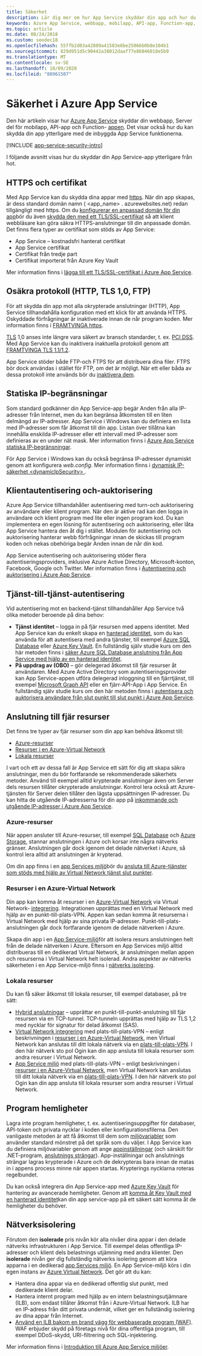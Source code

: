 ```yaml
---
title: Säkerhet
description: Lär dig mer om hur App Service skyddar din app och hur du kan låsa din app ytterligare.
keywords: Azure App Service, webbapp, mobilapp, API-app, Function-app, säkerhet, säker, säker, efterlevnad, kompatibel, certifikat, certifikat, https, FTPS, TLS, förtroende, kryptering, kryptera, krypterad, IP-begränsning, autentisering, auktorisering, autentisering, autentisering, MSI, hanterad tjänst identitet, hanterad identitet, hemligheter, hemlighet, korrigering, korrigering, korrigeringar, version, isolering, nätverks isolering
ms.topic: article
ms.date: 08/24/2018
ms.custom: seodec18
ms.openlocfilehash: 55ffb2d03a42809a41583e6be25066b0b8e104b1
ms.sourcegitcommit: 829d951d5c90442a38012daaf77e86046018e5b9
ms.translationtype: MT
ms.contentlocale: sv-SE
ms.lasthandoff: 10/09/2020
ms.locfileid: "88961507"
---
```

# <a name="security-in-azure-app-service"></a>Säkerhet i Azure App Service

Den här artikeln visar hur [Azure App Service](overview.md) skyddar din webbapp, Server del för mobilapp, API-app och Function- [appen](../azure-functions/index.yml). Det visar också hur du kan skydda din app ytterligare med de inbyggda App Service funktionerna.

[!INCLUDE [app-service-security-intro](../../includes/app-service-security-intro.md)]

I följande avsnitt visas hur du skyddar din App Service-app ytterligare från hot.

## <a name="https-and-certificates"></a>HTTPS och certifikat

Med App Service kan du skydda dina appar med [https](https://wikipedia.org/wiki/HTTPS). När din app skapas, är dess standard domän namn ( \<app_name> . azurewebsites.net) redan tillgängligt med https. Om du [konfigurerar en anpassad domän för din app](app-service-web-tutorial-custom-domain.md)bör du även [skydda den med ett TLS/SSL-certifikat](configure-ssl-bindings.md) så att klient webbläsare kan göra säkra HTTPS-anslutningar till din anpassade domän. Det finns flera typer av certifikat som stöds av App Service:

- App Service – kostnadsfri hanterat certifikat
- App Service certifikat
- Certifikat från tredje part
- Certifikat importerat från Azure Key Vault

Mer information finns i [lägga till ett TLS/SSL-certifikat i Azure App Service](configure-ssl-certificate.md).

## <a name="insecure-protocols-http-tls-10-ftp"></a>Osäkra protokoll (HTTP, TLS 1,0, FTP)

För att skydda din app mot alla okrypterade anslutningar (HTTP), App Service tillhandahålla konfiguration med ett klick för att använda HTTPS. Oskyddade förfrågningar är inaktiverade innan de når program koden. Mer information finns i [FRAMTVINGA https](configure-ssl-bindings.md#enforce-https).

[TLS](https://wikipedia.org/wiki/Transport_Layer_Security) 1,0 anses inte längre vara säkert av bransch standarder, t. ex. [PCI DSS](https://wikipedia.org/wiki/Payment_Card_Industry_Data_Security_Standard). Med App Service kan du inaktivera inaktuella protokoll genom att [FRAMTVINGA TLS 1.1/1.2](configure-ssl-bindings.md#enforce-tls-versions).

App Service stöder både FTP-och FTPS för att distribuera dina filer. FTPS bör dock användas i stället för FTP, om det är möjligt. När ett eller båda av dessa protokoll inte används bör du [inaktivera dem](deploy-ftp.md#enforce-ftps).

## <a name="static-ip-restrictions"></a>Statiska IP-begränsningar

Som standard godkänner din App Service-app begär Anden från alla IP-adresser från Internet, men du kan begränsa åtkomsten till en liten delmängd av IP-adresser. App Service i Windows kan du definiera en lista med IP-adresser som får åtkomst till din app. Listan över tillåtna kan innehålla enskilda IP-adresser eller ett intervall med IP-adresser som definieras av en under nät mask. Mer information finns i [Azure App Service statiska IP-begränsningar](app-service-ip-restrictions.md).

För App Service i Windows kan du också begränsa IP-adresser dynamiskt genom att konfigurera _web.config_. Mer information finns i [dynamisk IP-säkerhet \<dynamicIpSecurity> ](/iis/configuration/system.webServer/security/dynamicIpSecurity/).

## <a name="client-authentication-and-authorization"></a>Klientautentisering och-auktorisering

Azure App Service tillhandahåller autentisering med turn-och auktorisering av användare eller klient program. När den är aktive rad kan den logga in användare och klient program med lite eller ingen program kod. Du kan implementera en egen lösning för autentisering och auktorisering, eller låta App Service hantera den åt dig i stället. Modulen för autentisering och auktorisering hanterar webb förfrågningar innan de skickas till program koden och nekas obehöriga begär Anden innan de når din kod.

App Service autentisering och auktorisering stöder flera autentiseringsproviders, inklusive Azure Active Directory, Microsoft-konton, Facebook, Google och Twitter. Mer information finns i [Autentisering och auktorisering i Azure App Service](overview-authentication-authorization.md).

## <a name="service-to-service-authentication"></a>Tjänst-till-tjänst-autentisering

Vid autentisering mot en backend-tjänst tillhandahåller App Service två olika metoder beroende på dina behov:

- **Tjänst identitet** – logga in på fjär resursen med appens identitet. Med App Service kan du enkelt skapa en [hanterad identitet](overview-managed-identity.md), som du kan använda för att autentisera med andra tjänster, till exempel [Azure SQL Database](/azure/sql-database/) eller [Azure Key Vault](../key-vault/index.yml). En fullständig själv studie kurs om den här metoden finns i [säker Azure SQL Database anslutning från App Service med hjälp av en hanterad identitet](app-service-web-tutorial-connect-msi.md).
- **På uppdrag av (OBO)** – gör delegerad åtkomst till fjär resurser åt användaren. Med Azure Active Directory som autentiseringsprovider kan App Service-appen utföra delegerad inloggning till en fjärrtjänst, till exempel [Microsoft Graph API](../active-directory/develop/microsoft-graph-intro.md) eller en fjärr-API-App i App Service. En fullständig själv studie kurs om den här metoden finns i [autentisera och auktorisera användare från slut punkt till slut punkt i Azure App Service](tutorial-auth-aad.md).

## <a name="connectivity-to-remote-resources"></a>Anslutning till fjär resurser

Det finns tre typer av fjär resurser som din app kan behöva åtkomst till: 

- [Azure-resurser](#azure-resources)
- [Resurser i en Azure-Virtual Network](#resources-inside-an-azure-virtual-network)
- [Lokala resurser](#on-premises-resources)

I vart och ett av dessa fall är App Service ett sätt för dig att skapa säkra anslutningar, men du bör fortfarande se rekommenderade säkerhets metoder. Använd till exempel alltid krypterade anslutningar även om Server dels resursen tillåter okrypterade anslutningar. Kontrol lera också att Azure-tjänsten för Server delen tillåter den lägsta uppsättningen IP-adresser. Du kan hitta de utgående IP-adresserna för din app på [inkommande och utgående IP-adresser i Azure App Service](overview-inbound-outbound-ips.md).

### <a name="azure-resources"></a>Azure-resurser

När appen ansluter till Azure-resurser, till exempel [SQL Database](https://azure.microsoft.com/services/sql-database/) och [Azure Storage](../storage/index.yml), stannar anslutningen i Azure och korsar inte några nätverks gränser. Anslutningen går dock igenom det delade nätverket i Azure, så kontrol lera alltid att anslutningen är krypterad. 

Om din app finns i en [app Services miljö](environment/intro.md)bör du [ansluta till Azure-tjänster som stöds med hjälp av Virtual Network tjänst slut punkter](../virtual-network/virtual-network-service-endpoints-overview.md).

### <a name="resources-inside-an-azure-virtual-network"></a>Resurser i en Azure-Virtual Network

Din app kan komma åt resurser i en [Azure-Virtual Network](../virtual-network/index.yml) via Virtual Network- [integrering](web-sites-integrate-with-vnet.md). Integrationen upprättas med en Virtual Network med hjälp av en punkt-till-plats-VPN. Appen kan sedan komma åt resurserna i Virtual Network med hjälp av sina privata IP-adresser. Punkt-till-plats-anslutningen går dock fortfarande igenom de delade nätverken i Azure. 

Skapa din app i en [App Service-miljö](environment/intro.md)för att isolera resurs anslutningen helt från de delade nätverken i Azure. Eftersom en App Services miljö alltid distribueras till en dedikerad Virtual Network, är anslutningen mellan appen och resurserna i Virtual Network helt isolerad. Andra aspekter av nätverks säkerheten i en App Service-miljö finns i [nätverks isolering](#network-isolation).

### <a name="on-premises-resources"></a>Lokala resurser

Du kan få säker åtkomst till lokala resurser, till exempel databaser, på tre sätt: 

- [Hybrid anslutningar](app-service-hybrid-connections.md) – upprättar en punkt-till-punkt-anslutning till fjär resursen via en TCP-tunnel. TCP-tunneln upprättas med hjälp av TLS 1,2 med nycklar för signatur för delad åtkomst (SAS).
- [Virtual Network integrering](web-sites-integrate-with-vnet.md) med plats-till-plats-VPN – enligt beskrivningen i [resurser i en Azure-Virtual Network](#resources-inside-an-azure-virtual-network), men Virtual Network kan anslutas till ditt lokala nätverk via en [plats-till-plats-VPN](../vpn-gateway/vpn-gateway-howto-site-to-site-resource-manager-portal.md). I den här nätverk sto pol Ogin kan din app ansluta till lokala resurser som andra resurser i Virtual Network.
- [App Service miljö](environment/intro.md) med plats-till-plats-VPN – enligt beskrivningen i [resurser i en Azure-Virtual Network](#resources-inside-an-azure-virtual-network), men Virtual Network kan anslutas till ditt lokala nätverk via en [plats-till-plats-VPN](../vpn-gateway/vpn-gateway-howto-site-to-site-resource-manager-portal.md). I den här nätverk sto pol Ogin kan din app ansluta till lokala resurser som andra resurser i Virtual Network.

## <a name="application-secrets"></a>Program hemligheter

Lagra inte program hemligheter, t. ex. autentiseringsuppgifter för databaser, API-token och privata nycklar i koden eller konfigurationsfilerna. Den vanligaste metoden är att få åtkomst till dem som [miljövariabler](https://wikipedia.org/wiki/Environment_variable) som använder standard mönstret på det språk som du väljer. I App Service kan du definiera miljövariabler genom att ange [appinställningar](configure-common.md#configure-app-settings) (och särskilt för .NET-program, [anslutnings strängar](configure-common.md#configure-connection-strings)). App-inställningar och anslutnings strängar lagras krypterade i Azure och de dekrypteras bara innan de matas in i appens process minne när appen startas. Krypterings nycklarna roteras regelbundet.

Du kan också integrera din App Service-app med [Azure Key Vault](../key-vault/index.yml) för hantering av avancerade hemligheter. Genom att [komma åt Key Vault med en hanterad identitet](../key-vault/general/tutorial-net-create-vault-azure-web-app.md)kan din app service-app på ett säkert sätt komma åt de hemligheter du behöver.

## <a name="network-isolation"></a>Nätverksisolering

Förutom den **isolerade** pris nivån kör alla nivåer dina appar i den delade nätverks infrastrukturen i App Service. Till exempel delas offentliga IP-adresser och klient dels belastnings utjämning med andra klienter. Den **isolerade** nivån ger dig fullständig nätverks isolering genom att köra apparna i en dedikerad [app Services miljö](environment/intro.md). En App Service-miljö körs i din egen instans av [Azure Virtual Network](../virtual-network/index.yml). Det gör att du kan: 

- Hantera dina appar via en dedikerad offentlig slut punkt, med dedikerade klient delar.
- Hantera internt program med hjälp av en intern belastningsutjämnare (ILB), som endast tillåter åtkomst från i Azure-Virtual Network. ILB har en IP-adress från ditt privata undernät, vilket ger en fullständig isolering av dina appar från Internet.
- [Använd en ILB bakom en brand vägg för webbaserade program (WAF)](environment/integrate-with-application-gateway.md). WAF erbjuder skydd på företags nivå för dina offentliga program, till exempel DDoS-skydd, URI-filtrering och SQL-injektering.

Mer information finns i [Introduktion till Azure App Service miljöer](environment/intro.md).